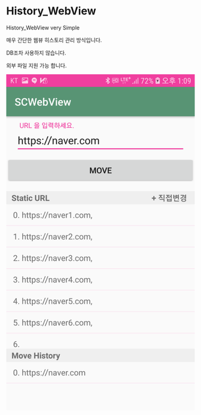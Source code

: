 # History_WebView
History_WebView very Simple

매우 간단한 웹뷰 히스토리 관리 방식입니다.

DB조차 사용하지 않습니다.

외부 파일 지원 가능 합니다.

![device-2018-06-27-130954](./screenshot/device-2018-06-27-130954.png)

